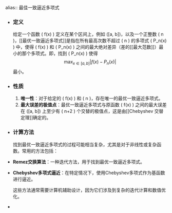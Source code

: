 alias:: 最佳一致逼近多项式

- ### 定义
  给定一个函数 \( f(x) \) 定义在某个区间上，例如 \([a, b]\)，以及一个正整数 \( n \)，[[最优一致逼近多项式]]是指在所有最高次数不超过 \( n \) 的多项式 \( P_n(x) \) 中，使得 \( f(x) \) 和 \( P_n(x) \) 之间的最大绝对差异（差的[[最大范数]]）最小的那个多项式。即，找到 \( P_n(x) \) 使得
  $$ \max_{x \in [a, b]} |f(x) - P_n(x)| $$
  最小。
- ### 性质
  1. **唯一性**：对于给定的 \( f(x) \) 和 \( n \)，存在唯一的最优一致逼近多项式。
  2. **最大误差的极值点**：最优一致逼近多项式与原函数 \( f(x) \) 之间的最大误差在 \([a, b]\) 上至少有 \( n+2 \) 个交替的极值点，这是由[[Chebyshev 交替定理]]确定的。
- ### 计算方法
  找到最优一致逼近多项式的过程可能相当复杂，尤其是对于非线性或复杂函数。常用的方法包括：
- **Remez交换算法**：一种迭代方法，用于找到最优一致逼近多项式。
- **Chebyshev多项式逼近**：在特定情况下，使用Chebyshev多项式作为基函数进行逼近。
  
  这些方法通常需要计算机辅助设计，因为它们涉及到复杂的迭代计算和数值优化。
-